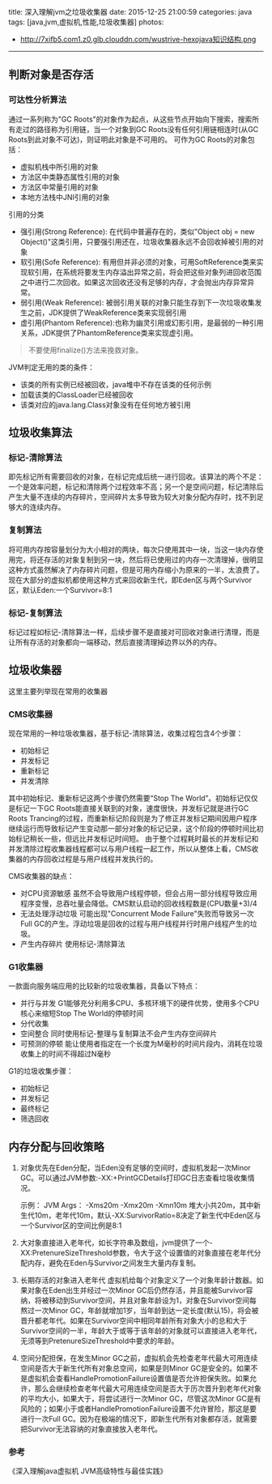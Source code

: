 title: 深入理解jvm之垃圾收集器
date: 2015-12-25 21:00:59
categories: java
tags: [java,jvm,虚拟机,性能,垃圾收集器]
photos:
- http://7xifb5.com1.z0.glb.clouddn.com/wustrive-hexojava知识结构.png
---

## 判断对象是否存活

### 可达性分析算法
通过一系列称为"GC Roots"的对象作为起点，从这些节点开始向下搜索，搜索所有走过的路径称为引用链，当一个对象到GC Roots没有任何引用链相连时(从GC Roots到此对象不可达)，则证明此对象是不可用的。
可作为GC Roots的对象包括：

- 虚拟机栈中所引用的对象
- 方法区中类静态属性引用的对象
- 方法区中常量引用的对象
- 本地方法栈中JNI引用的对象

引用的分类

- 强引用(Strong Reference): 在代码中普遍存在的，类似"Object obj = new Object()"这类引用，只要强引用还在，垃圾收集器永远不会回收掉被引用的对象
- 软引用(Sofe Reference): 有用但并非必须的对象，可用SoftReference类来实现软引用，在系统将要发生内存溢出异常之前，将会把这些对象列进回收范围之中进行二次回收。如果这次回收还没有足够的内存，才会抛出内存异常异常。
- 弱引用(Weak Reference): 被弱引用关联的对象只能生存到下一次垃圾收集发生之前，JDK提供了WeakReference类来实现弱引用
- 虚引用(Phantom Reference):也称为幽灵引用或幻影引用，是最弱的一种引用关系，JDK提供了PhantomReference类来实现虚引用。

>不要使用finalize()方法来挽救对象。

JVM判定无用的类的条件：

- 该类的所有实例已经被回收，java堆中不存在该类的任何示例
- 加载该类的ClassLoader已经被回收
- 该类对应的java.lang.Class对象没有在任何地方被引用

## 垃圾收集算法

### 标记-清除算法
即先标记所有需要回收的对象，在标记完成后统一进行回收。该算法的两个不足：一个是效率问题，标记和清除两个过程效率不高；另一个是空间问题，标记清除后产生大量不连续的内存碎片，空间碎片太多导致为较大对象分配内存时，找不到足够大的连续内存。

### 复制算法
将可用内存按容量划分为大小相对的两块，每次只使用其中一块，当这一块内存使用完，将还存活的对象复制到另一块，然后将已使用过的内存一次清理掉，很明显这种方式虽然解决了内存碎片问题，但是可用内存缩小为原来的一半，太浪费了。现在大部分的虚拟机都使用这种方式来回收新生代，即Eden区与两个Survivor区，默认Eden:一个Survivor=8:1

### 标记-复制算法
标记过程如标记-清除算法一样，后续步骤不是直接对可回收对象进行清理，而是让所有存活的对象都向一端移动，然后直接清理掉边界以外的内存。

## 垃圾收集器
这里主要列举现在常用的收集器

### CMS收集器
现在常用的一种垃圾收集器，基于标记-清除算法，收集过程包含4个步骤：

- 初始标记
- 并发标记
- 重新标记
- 并发清除

其中初始标记、重新标记这两个步骤仍然需要“Stop The World”。初始标记仅仅是标记一下GC Roots能直接关联到的对象，速度很快，并发标记就是进行GC Roots Trancing的过程，而重新标记阶段则是为了修正并发标记期间因用户程序继续运行而导致标记产生变动那一部分对象的标记记录，这个阶段的停顿时间比初始标记稍长一些，但远比并发标记时间短。
由于整个过程耗时最长的并发标记和并发清除过程收集器线程都可以与用户线程一起工作，所以从整体上看，CMS收集器的内存回收过程是与用户线程并发执行的。

CMS收集器的缺点：

- 对CPU资源敏感 虽然不会导致用户线程停顿，但会占用一部分线程导致应用程序变慢，总吞吐量会降低。CMS默认启动的回收线程数是(CPU数量+3)/4 
- 无法处理浮动垃圾 可能出现"Concurrent Mode Failure"失败而导致另一次Full GC的产生。浮动垃圾是回收的过程与用户线程并行时用户线程产生的垃圾。
- 产生内存碎片 使用标记-清除算法

### G1收集器
一款面向服务端应用的比较新的垃圾收集器，具备以下特点：

- 并行与并发 G1能够充分利用多CPU、多核环境下的硬件优势，使用多个CPU核心来缩短Stop The World的停顿时间
- 分代收集 
- 空间整合 同时使用标记-整理与复制算法不会产生内存空间碎片 
- 可预测的停顿 能让使用者指定在一个长度为M毫秒的时间片段内，消耗在垃圾收集上的时间不得超过N毫秒

G1的垃圾收集步骤：

- 初始标记
- 并发标记
- 最终标记
- 筛选回收

## 内存分配与回收策略

1. 对象优先在Eden分配，当Eden没有足够的空间时，虚拟机发起一次Minor GC。可以通过JVM参数:-XX:+PrintGCDetails打印GC日志查看垃圾收集情况。

    示例：
    JVM Args： -Xms20m -Xmx20m -Xmn10m
    堆大小共20m，其中新生代10m，老年代10m，默认-XX:SurvivorRatio=8决定了新生代中Eden区与一个Survivor区的空间比例是8:1

2. 大对象直接进入老年代，如长字符串及数组，jvm提供了一个-XX:PretenureSizeThreshold参数，令大于这个设置值的对象直接在老年代分配内存，避免在Eden与Survivor之间发生大量内存复制。

3. 长期存活的对象进入老年代 虚拟机给每个对象定义了一个对象年龄计数器。如果对象在Eden出生并经过一次Minor GC后仍然存活，并且能被Survivor容纳，将被移动到Survivor空间，并且对象年龄设为1，对象在Survivor空间每熬过一次Minor GC，年龄就增加1岁，当年龄到达一定长度(默认15)，将会被晋升都老年代。如果在Survivor空间中相同年龄所有对象大小的总和大于Survivor空间的一半，年龄大于或等于该年龄的对象就可以直接进入老年代，无须等到PretenureSizeThreshold中要求的年龄。

4. 空间分配担保，在发生Minor GC之前，虚拟机会先检查老年代最大可用连续空间是否大于新生代所有对象总空间，如果是则Minor GC是安全的。如果不是虚拟机会查看HandlePromotionFailure设置值是否允许担保失败。如果允许，那么会继续检查老年代最大可用连续空间是否大于历次晋升到老年代对象的平均大小，如果大于，将尝试进行一次Minor GC，尽管这次Minor GC是有风险的；如果小于或者HandlePromotionFailure设置不允许冒险，那这是要进行一次Full GC。因为在极端的情况下，即新生代所有对象都存活，就需要把Survivor无法容纳的对象直接放入老年代。

### 参考
《深入理解java虚拟机 JVM高级特性与最佳实践》
